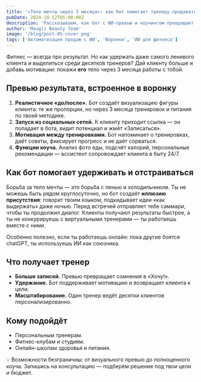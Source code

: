 ```yaml
---
title: '«Тело мечты через 3 месяца»: как бот помогает тренеру продавать и удерживать клиентов'
pubDate: 2024-10-12T05:00:00Z
description: 'Рассказываем, как бот с ИИ-превью и коучингом превращает лидов в клиентов и помогает тренеру удерживать мотивацию 24/7.'
author: 'Maugli Beauty Team'
image: '/blog/post-05-cover.png'
tags: ['Автоматизация продаж с ИИ', 'Воронки', 'ИИ для фитнеса']
---
```


Фитнес — всегда про результат. Но как удержать даже самого ленивого клиента и выделиться среди десятков тренеров? Дай клиенту больше и добавь мотивации: покажи **его** тело через 3 месяца работы с тобой.

## Превью результата, встроенное в воронку

1. **Реалистичное «до/после».** Бот создаёт визуализацию фигуры клиента: те же пропорции, но через 3 месяца тренировок и питания по твоей методике.
2. **Запуск из социальных сетей.** К клиенту приходит ссылка — он попадает в бота, видит потенциал и жмёт «Записаться».
3. **Мотивация между тренировками.** Бот напоминает о тренировках, даёт советы, фиксирует прогресс и не даёт сорваться.
4. **Функции коуча.** Анализ фото еды, подсчёт калорий, персональные рекомендации — ассистент сопровождает клиента в быту 24/7.

## Как бот помогает удерживать и отстраиваться

Борьба за тело мечты — это борьба с ленью и холодильником. Ты не можешь быть рядом круглосуточно, но бот создаёт **иллюзию присутствия**: говорит твоим языком, подкидывает идеи «как выдержать» даже ночью. Перед встречей отправляет тебе саммари, чтобы ты продолжил диалог. Клиенты получают результаты быстрее, а ты не конкурируешь с виртуальными тренерами — ты работаешь вместе с ними.

Особенно полезно, если ты работаешь онлайн: пока другие боятся chatGPT, ты используешь ИИ как союзника.

## Что получает тренер

- **Больше записей.** Превью превращает сомнения в «Хочу!».
- **Удержание.** Бот поддерживает мотивацию и возвращает клиента к цели.
- **Масштабирование.** Один тренер ведёт десятки клиентов персонализированно.

## Кому подойдёт

- Персональным тренерам.
- Фитнес-клубам и студиям.
- Онлайн-школам здоровья и питания.

💡 Возможности безграничны: от визуального превью до полноценного коуча. Запишись на консультацию — подберём решение под твои цели и бюджет.
